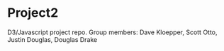 # Project2
D3/Javascript project repo.  Group members:  Dave Kloepper, Scott Otto, Justin Douglas, Douglas Drake

